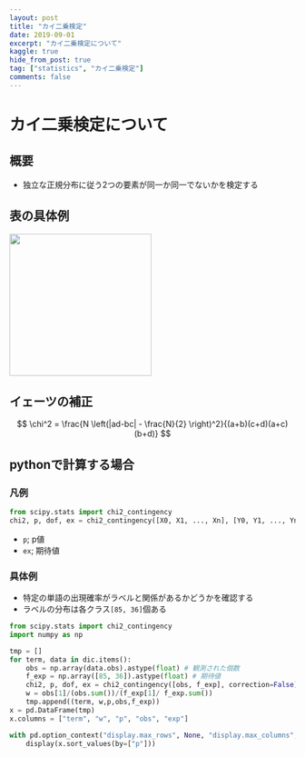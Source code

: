 ```yaml
---
layout: post
title: "カイ二乗検定"
date: 2019-09-01
excerpt: "カイ二乗検定について"
kaggle: true
hide_from_post: true
tag: ["statistics", "カイ二乗検定"]
comments: false
---
```


# カイ二乗検定について

## 概要
 - 独立な正規分布に従う2つの要素が同一か同一でないかを検定する

## 表の具体例

<div>
  <img style="align: center !important; width: 250px !important;" src="https://user-images.githubusercontent.com/4949982/133385239-15128d47-91b0-469b-ba68-bfb479c6f85a.png">
</div>

## イェーツの補正

$$
\chi^2 = \frac{N \left(|ad-bc| - \frac{N}{2} \right)^2}{(a+b)(c+d)(a+c)(b+d)}
$$

## pythonで計算する場合

### 凡例

```python
from scipy.stats import chi2_contingency
chi2, p, dof, ex = chi2_contingency([X0, X1, ..., Xn], [Y0, Y1, ..., Yn])
```
 - `p`; p値
 - `ex`; 期待値

### 具体例
 - 特定の単語の出現確率がラベルと関係があるかどうかを確認する
 - ラベルの分布は各クラス`[85, 36]`個ある

```python
from scipy.stats import chi2_contingency
import numpy as np

tmp = []
for term, data in dic.items():
    obs = np.array(data.obs).astype(float) # 観測された個数
    f_exp = np.array([85, 36]).astype(float) # 期待値
    chi2, p, dof, ex = chi2_contingency([obs, f_exp], correction=False) # correctionはイェーツの補正を行うかどうか
    w = obs[1]/(obs.sum())/(f_exp[1]/ f_exp.sum())
    tmp.append((term, w,p,obs,f_exp))
x = pd.DataFrame(tmp)
x.columns = ["term", "w", "p", "obs", "exp"]

with pd.option_context("display.max_rows", None, "display.max_columns", None):
    display(x.sort_values(by=["p"]))
```
